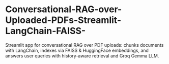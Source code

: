 # Conversational-RAG-over-Uploaded-PDFs-Streamlit-LangChain-FAISS-
Streamlit app for conversational RAG over PDF uploads: chunks documents with LangChain, indexes via FAISS &amp; HuggingFace embeddings, and answers user queries with history-aware retrieval and Groq Gemma LLM.
